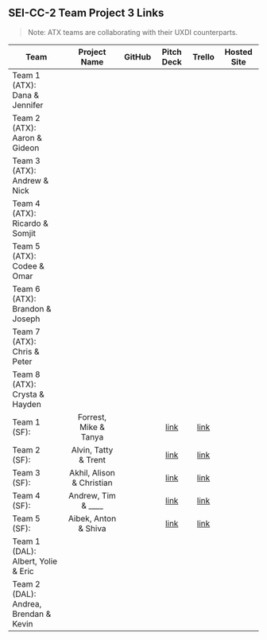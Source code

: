 ## SEI-CC-2 Team Project 3 Links

> Note: ATX teams are collaborating with their UXDI counterparts.

| Team | Project Name | GitHub | Pitch Deck | Trello | Hosted Site |
|---|:---:|:---:|:---:|:---:|:---:|
| Team 1 (ATX):<br>Dana & Jennifer |  |  |  |  |  |
| Team 2 (ATX):<br>Aaron & Gideon |  |  |  |  |  |
| Team 3 (ATX):<br>Andrew & Nick |  |  |  |  |  |
| Team 4 (ATX):<br>Ricardo & Somjit |  |  |  |  |  |
| Team 5 (ATX):<br>Codee & Omar|  |  |  |  |  |
| Team 6 (ATX):<br>Brandon & Joseph |  |  |  |  |  |
| Team 7 (ATX):<br>Chris & Peter |  |  |  |  |  |
| Team 8 (ATX):<br>Crysta & Hayden |  |  |  |  |  |
| Team 1 (SF):<br> | Forrest, Mike & Tanya |  | [link](https://docs.google.com/presentation/d/1BFXMDt7YnvX5yl8E61Y58ps3oBS0ez_jZMLkkng9lX0/edit#slide=id.p) | [link](https://trello.com/b/7cPSjQvB/project-3) |  |
| Team 2 (SF):<br> | Alvin, Tatty & Trent |  | [link](https://docs.google.com/presentation/d/1Gr4AlebPRai8eFxScWeK3PNi12YbehMiB4harDjw-tg/edit#slide=id.p) | [link](https://trello.com/b/xwxwrgMU/petslistdotorg) |  |
| Team 3 (SF):<br> | Akhil, Alison & Christian |  | [link](https://docs.google.com/presentation/d/1KDtMc8qAUBIrr6MkYZBnlXvgFjaKHr6-FeIQyYycH3s/edit#slide=id.g35f391192_00) | [link](https://trello.com/b/SIskyi9u/project-3) |  |
| Team 4 (SF):<br> | Andrew, Tim & ____ |  | [link](https://docs.google.com/presentation/d/1MzLPRFTHGjvtYRGfRjaRQa3e7376dLfvbbBtZTUQgiw/edit) | [link](https://trello.com/b/Haqze9A9/ttitd) |  |
| Team 5 (SF):<br> | Aibek, Anton & Shiva |  | [link](https://docs.google.com/presentation/d/1qT8hnwsiQn6iAz9UmPNrkVjiGfjtCM54gttM_d54pi4/edit) | [link](https://trello.com/b/V3Vi0Xu7/thing-to-do) |  |
| Team 1 (DAL):<br>Albert, Yolie & Eric |  |  |  |  |  |
| Team 2 (DAL):<br>Andrea, Brendan & Kevin |  |  |  |  |  |